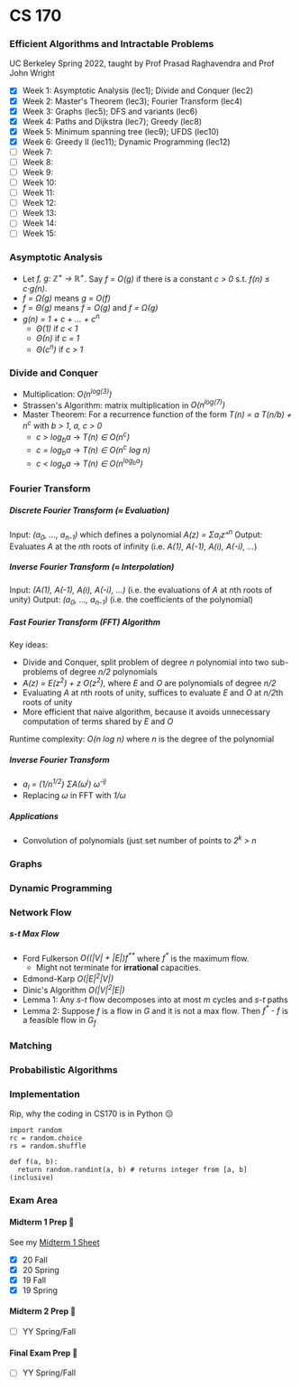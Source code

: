 # CS 170
### Efficient Algorithms and Intractable Problems
UC Berkeley Spring 2022, taught by Prof Prasad Raghavendra and Prof John Wright

- [x] Week 1: Asymptotic Analysis (lec1); Divide and Conquer (lec2)
- [x] Week 2: Master's Theorem (lec3); Fourier Transform (lec4)
- [x] Week 3: Graphs (lec5); DFS and variants (lec6)
- [x] Week 4: Paths and Dijkstra (lec7); Greedy (lec8)
- [x] Week 5: Minimum spanning tree (lec9); UFDS (lec10)
- [x] Week 6: Greedy II (lec11); Dynamic Programming (lec12)
- [ ] Week 7:
- [ ] Week 8:
- [ ] Week 9:
- [ ] Week 10:
- [ ] Week 11:
- [ ] Week 12:
- [ ] Week 13:
- [ ] Week 14:
- [ ] Week 15:

### Asymptotic Analysis
- Let *f, g: ℤ<sup>+</sup> → ℝ<sup>+</sup>*. Say *f = O(g)* if there is a constant *c > 0* s.t. *f(n) ≤ c·g(n)*.
- *f = Ω(g)* means *g = O(f)*
- *f = Θ(g)* means *f = O(g)* and *f = Ω(g)*
- *g(n) = 1 + c + ... + c<sup>n</sup>*
  - *Θ(1)* if *c < 1*
  - *Θ(n)* if *c = 1*
  - *Θ(c<sup>n</sup>)* if *c > 1*

### Divide and Conquer
- Multiplication: *O(n<sup>log(3)</sup>)*
- Strassen's Algorithm: matrix multiplication in *O(n<sup>log(7)</sup>)*
- Master Theorem: For a recurrence function of the form *T(n) = a T(n/b) + n<sup>c</sup>* with *b > 1*, *a, c > 0*
  - *c > log<sub>b</sub>a* → *T(n) ∈ O(n<sup>c</sup>)*
  - *c = log<sub>b</sub>a* → *T(n) ∈ O(n<sup>c</sup> log n)*
  - *c < log<sub>b</sub>a* → *T(n) ∈ O(n<sup>log<sub>b</sub>a</sup>)*

### Fourier Transform

##### Discrete Fourier Transform (≈ Evaluation)
Input: *(a<sub>0</sub>, ..., a<sub>n-1</sub>)* which defines a polynomial *A(z) = Σa<sub>i</sub>z^<sup>n</sup>*
Output: Evaluates *A* at the *n*th roots of infinity (i.e. *A(1), A(-1), A(i), A(-i), ...*)

##### Inverse Fourier Transform (≈ Interpolation)
Input: *(A(1), A(-1), A(i), A(-i), ...)* (i.e. the evaluations of *A* at *n*th roots of unity)
Output: *(a<sub>0</sub>, ..., a<sub>n-1</sub>)* (i.e. the coefficients of the polynomial)

##### Fast Fourier Transform (FFT) Algorithm
Key ideas:
- Divide and Conquer, split problem of degree *n* polynomial into two sub-problems of degree *n/2* polynomials
- *A(z) = E(z<sup>2</sup>) + z O(z<sup>2</sup>)*, where *E* and *O* are polynomials of degree *n/2*
- Evaluating *A* at *n*th roots of unity, suffices to evaluate *E* and *O* at *n/2*th roots of unity
- More efficient that naive algorithm, because it avoids unnecessary computation of terms shared by *E* and *O*

Runtime complexity: *O(n log n)* where *n* is the degree of the polynomial

##### Inverse Fourier Transform
- *a<sub>l</sub> = (1/n<sup>1/2</sup>) ΣA(ω<sup>j</sup>) ω<sup>-lj</sup>*
- Replacing *ω* in FFT with *1/ω*

##### Applications
- Convolution of polynomials (just set number of points to *2<sup>k</sup> > n*

### Graphs

### Dynamic Programming

### Network Flow
##### s-t Max Flow
- Ford Fulkerson *O((|V| + |E|)f<sup>**</sup>* where *f<sup>\*</sup>* is the maximum flow.
  - Might not terminate for **irrational** capacities.
- Edmond-Karp *O(|E|<sup>2</sup>|V|)*
- Dinic's Algorithm *O(|V|<sup>2</sup>|E|)*
- Lemma 1: Any *s-t* flow decomposes into at most *m* cycles and *s-t* paths
- Lemma 2: Suppose *f* is a flow in *G* and it is not a max flow. Then *f<sup>\*</sup> - f* is a feasible flow in *G<sub>f</sub>*

### Matching

### Probabilistic Algorithms

### Implementation
Rip, why the coding in CS170 is in Python 😔

```python3
import random
rc = random.choice
rs = random.shuffle

def f(a, b):
  return random.randint(a, b) # returns integer from [a, b] (inclusive)
```

### Exam Area

#### Midterm 1 Prep 😤
See my [Midterm 1 Sheet](https://github.com/jianzhi-1/cs170/blob/main/CS170_Midterm1Sheet.pdf)
- [x] 20 Fall
- [x] 20 Spring
- [x] 19 Fall
- [x] 19 Spring

#### Midterm 2 Prep 😤
- [ ] YY Spring/Fall

#### Final Exam Prep 😤
- [ ] YY Spring/Fall
